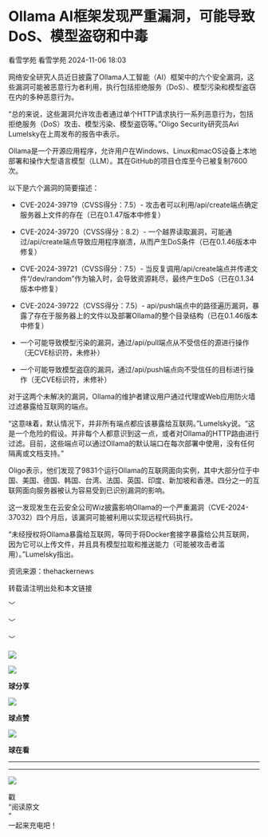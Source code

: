 #  Ollama AI框架发现严重漏洞，可能导致 DoS、模型盗窃和中毒   
看雪学苑  看雪学苑   2024-11-06 18:03  
  
网络安全研究人员近日披露了Ollama人工智能（AI）框架中的六个安全漏洞，这些漏洞可能被恶意行为者利用，执行包括拒绝服务（DoS）、模型污染和模型盗窃在内的多种恶意行为。  
  
  
“总的来说，这些漏洞允许攻击者通过单个HTTP请求执行一系列恶意行为，包括拒绝服务（DoS）攻击、模型污染、模型盗窃等。”Oligo Security研究员Avi Lumelsky在上周发布的报告中表示。  
  
  
Ollama是一个开源应用程序，允许用户在Windows、Linux和macOS设备上本地部署和操作大型语言模型（LLM）。其在GitHub的项目仓库至今已被复制7600次。  
  
  
以下是六个漏洞的简要描述：  
  
  
- CVE-2024-39719（CVSS得分：7.5）- 攻击者可以利用/api/create端点确定服务器上文件的存在（已在0.1.47版本中修复）  
  
  
- CVE-2024-39720（CVSS得分：8.2）- 一个越界读取漏洞，可能通过/api/create端点导致应用程序崩溃，从而产生DoS条件（已在0.1.46版本中修复）  
  
  
- CVE-2024-39721（CVSS得分：7.5）- 当反复调用/api/create端点并传递文件“/dev/random”作为输入时，会导致资源耗尽，最终产生DoS（已在0.1.34版本中修复）  
  
  
- CVE-2024-39722（CVSS得分：7.5）- api/push端点中的路径遍历漏洞，暴露了存在于服务器上的文件以及部署Ollama的整个目录结构（已在0.1.46版本中修复）  
  
  
- 一个可能导致模型污染的漏洞，通过/api/pull端点从不受信任的源进行操作（无CVE标识符，未修补）  
  
  
- 一个可能导致模型盗窃的漏洞，通过/api/push端点向不受信任的目标进行操作（无CVE标识符，未修补）  
  
  
对于这两个未解决的漏洞，Ollama的维护者建议用户通过代理或Web应用防火墙过滤暴露给互联网的端点。  
  
  
“这意味着，默认情况下，并非所有端点都应该暴露给互联网。”Lumelsky说。“这是一个危险的假设。并非每个人都意识到这一点，或者对Ollama的HTTP路由进行过滤。目前，这些端点可以通过Ollama的默认端口在每次部署中使用，没有任何隔离或文档支持。”  
  
  
Oligo表示，他们发现了9831个运行Ollama的互联网面向实例，其中大部分位于中国、美国、德国、韩国、台湾、法国、英国、印度、新加坡和香港。四分之一的互联网面向服务器被认为容易受到已识别漏洞的影响。  
  
  
这一发现发生在云安全公司Wiz披露影响Ollama的一个严重漏洞（CVE-2024-37032）四个月后，该漏洞可能被利用以实现远程代码执行。  
  
  
“未经授权将Ollama暴露给互联网，等同于将Docker套接字暴露给公共互联网，因为它可以上传文件，并且具有模型拉取和推送能力（可能被攻击者滥用）。”Lumelsky指出。  
  
  
  
资讯来源：thehackernews  
  
转载请注明出处和本文链接  
  
  
﹀  
  
﹀  
  
﹀  
  
  
![](https://mmbiz.qpic.cn/mmbiz_jpg/Uia4617poZXP96fGaMPXib13V1bJ52yHq9ycD9Zv3WhiaRb2rKV6wghrNa4VyFR2wibBVNfZt3M5IuUiauQGHvxhQrA/640?wx_fmt=jpeg "")  
  
![](https://mmbiz.qpic.cn/sz_mmbiz_gif/1UG7KPNHN8E9S6vNnUMRCOictT4PicNGMgHmsIkOvEno4oPVWrhwQCWNRTquZGs2ZLYic8IJTJBjxhWVoCa47V9Rw/640?wx_fmt=gif "")  
  
**球分享**  
  
![](https://mmbiz.qpic.cn/sz_mmbiz_gif/1UG7KPNHN8E9S6vNnUMRCOictT4PicNGMgHmsIkOvEno4oPVWrhwQCWNRTquZGs2ZLYic8IJTJBjxhWVoCa47V9Rw/640?wx_fmt=gif "")  
  
**球点赞**  
  
![](https://mmbiz.qpic.cn/sz_mmbiz_gif/1UG7KPNHN8E9S6vNnUMRCOictT4PicNGMgHmsIkOvEno4oPVWrhwQCWNRTquZGs2ZLYic8IJTJBjxhWVoCa47V9Rw/640?wx_fmt=gif "")  
  
**球在看**  
  
****  
****  
  
![](https://mmbiz.qpic.cn/mmbiz_gif/1UG7KPNHN8FxuBNT7e2ZEfQZgBuH2GkFjvK4tzErD5Q56kwaEL0N099icLfx1ZvVvqzcRG3oMtIXqUz5T9HYKicA/640?wx_fmt=gif "")  
  
戳  
“阅读原文  
”  
一起来充电吧！  
  
